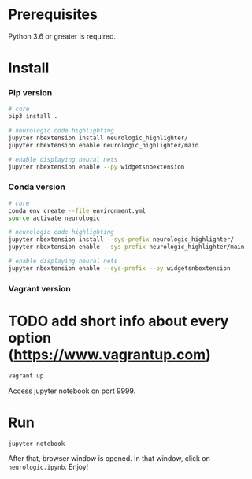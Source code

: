 # Prerequisites
Python 3.6 or greater is required.
# Install
### Pip version
```bash
# core
pip3 install .

# neurologic code highlighting
jupyter nbextension install neurologic_highlighter/
jupyter nbextension enable neurologic_highlighter/main

# enable displaying neural nets
jupyter nbextension enable --py widgetsnbextension
```
### Conda version
```bash
# core
conda env create --file environment.yml
source activate neurologic

# neurologic code highlighting
jupyter nbextension install --sys-prefix neurologic_highlighter/
jupyter nbextension enable --sys-prefix neurologic_highlighter/main

# enable displaying neural nets
jupyter nbextension enable --sys-prefix --py widgetsnbextension
```
### Vagrant version
# TODO add short info about every option (https://www.vagrantup.com)
```bash
vagrant up
```
Access jupyter notebook on port 9999.
# Run
```
jupyter notebook
```
After that, browser window is opened. In that window, click on `neurologic.ipynb`. Enjoy!
